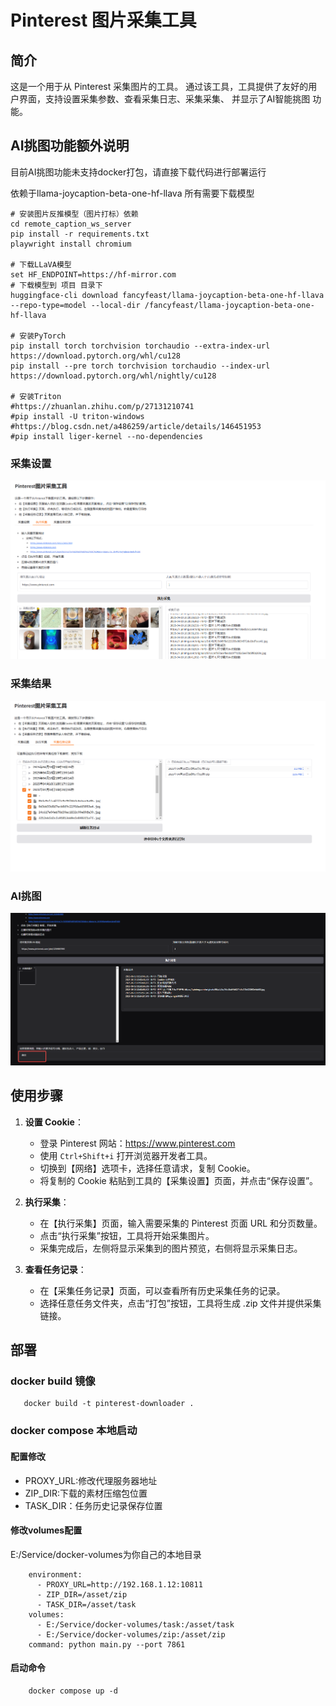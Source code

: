 # Pinterest 图片采集工具

## 简介

这是一个用于从 Pinterest 采集图片的工具。
通过该工具，工具提供了友好的用户界面，支持设置采集参数、查看采集日志、采集采集、
并显示了AI智能挑图 功能。

## AI挑图功能额外说明

目前AI挑图功能未支持docker打包，请直接下载代码进行部署运行

依赖于llama-joycaption-beta-one-hf-llava 所有需要下载模型

```
# 安装图片反推模型（图片打标）依赖
cd remote_caption_ws_server
pip install -r requirements.txt
playwright install chromium

# 下载LLaVA模型
set HF_ENDPOINT=https://hf-mirror.com
# 下载模型到 项目 目录下
huggingface-cli download fancyfeast/llama-joycaption-beta-one-hf-llava --repo-type=model --local-dir /fancyfeast/llama-joycaption-beta-one-hf-llava

# 安装PyTorch
pip install torch torchvision torchaudio --extra-index-url https://download.pytorch.org/whl/cu128
pip install --pre torch torchvision torchaudio --index-url https://download.pytorch.org/whl/nightly/cu128

# 安装Triton
#https://zhuanlan.zhihu.com/p/27131210741
#pip install -U triton-windows
#https://blog.csdn.net/a486259/article/details/146451953
#pip install liger-kernel --no-dependencies
```

### 采集设置

![](doc/1.png)

### 采集结果

![](doc/2.png)

### AI挑图

![](doc/4.png)

## 使用步骤

1. **设置 Cookie**：
    - 登录 Pinterest 网站：https://www.pinterest.com
    - 使用 `Ctrl+Shift+i` 打开浏览器开发者工具。
    - 切换到【网络】选项卡，选择任意请求，复制 Cookie。
    - 将复制的 Cookie 粘贴到工具的【采集设置】页面，并点击“保存设置”。

2. **执行采集**：
    - 在【执行采集】页面，输入需要采集的 Pinterest 页面 URL 和分页数量。
    - 点击“执行采集”按钮，工具将开始采集图片。
    - 采集完成后，左侧将显示采集到的图片预览，右侧将显示采集日志。

3. **查看任务记录**：
    - 在【采集任务记录】页面，可以查看所有历史采集任务的记录。
    - 选择任意任务文件夹，点击“打包”按钮，工具将生成 .zip 文件并提供采集链接。

## 部署

### docker build 镜像

```
   docker build -t pinterest-downloader .
```

### docker compose 本地启动

#### 配置修改

- PROXY_URL:修改代理服务器地址
- ZIP_DIR:下载的素材压缩包位置
- TASK_DIR：任务历史记录保存位置

#### 修改volumes配置

E:/Service/docker-volumes为你自己的本地目录

```
    environment:
      - PROXY_URL=http://192.168.1.12:10811
      - ZIP_DIR=/asset/zip
      - TASK_DIR=/asset/task
    volumes:
      - E:/Service/docker-volumes/task:/asset/task
      - E:/Service/docker-volumes/zip:/asset/zip
    command: python main.py --port 7861
```

#### 启动命令

```
    docker compose up -d
```

